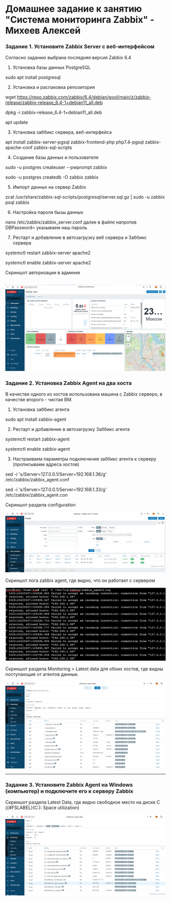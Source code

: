 # Домашнее задание к занятию "Система мониторинга Zabbix" - Михеев Алексей
### Задание 1. Установите Zabbix Server с веб-интерфейсом

Согласно заданию выбрана последняя версия Zabbix 6.4

1. Установка базы данных PostgreSQL

sudo apt install postgresql


2. Установка и распаковка репозитория

wget https://repo.zabbix.com/zabbix/6.4/debian/pool/main/z/zabbix-release/zabbix-release_6.4-1+debian11_all.deb

dpkg -i zabbix-release_6.4-1+debian11_all.deb

apt update

3. Установка заббикс сервера, веб-интерфейса

apt install zabbix-server-pgsql zabbix-frontend-php php7.4-pgsql zabbix-apache-conf zabbix-sql-scripts


4. Создание базы данных и пользователя

sudo -u postgres createuser --pwprompt zabbix

sudo -u postgres createdb -O zabbix zabbix


5. Импорт данных на сервер Zabbix

zcat /usr/share/zabbix-sql-scripts/postgresql/server.sql.gz | sudo -u zabbix psql zabbix


6. Настройка пароля бызы данных

nano /etc/zabbix/zabbix_server.conf далее в файле напротив DBPassword= указываем наш пароль


7. Рестарт и добавление в автозагрузку веб сервера и Заббикс сервера

systemctl restart zabbix-server apache2

systemctl enable zabbix-server apache2

Скриншот авторизации в админке

![alt text](https://github.com/Alm798/zabbix-p1/blob/main/screen2.1.png)
---

### Задание 2. Установка Zabbix Agent на два хоста

В качестве одного из хостов использована машина с Zabbix серверо, в качестве второго - чистая ВМ.

1. Установка заббикс агента

sudo apt install zabbix-agent


2. Рестарт и добавление в автозагрузку Заббикс агента

systemctl restart zabbix-agent

systemctl enable zabbix-agent


3. Настраиваем параметры подключения заббикс агента к серверу (прописываем адреса хостов)

sed -i 's/Server=127.0.0.1/Server=192.168.1.36/g' /etc/zabbix/zabbix_agent.conf

sed -i 's/Server=127.0.0.1/Server=192.168.1.33/g' /etc/zabbix/zabbix_agent.con

Скриншот раздела configuration

![alt text](https://github.com/Alm798/zabbix-p1/blob/main/screen2.3.png)

Cкриншот лога zabbix agent, где видно, что он работает с сервером

![alt text](https://github.com/Alm798/zabbix-p1/blob/main/screen2.4.png)

Cкриншот раздела Monitoring > Latest data для обоих хостов, где видны поступающие от агентов данные.

![alt text](https://github.com/Alm798/zabbix-p1/blob/main/screen2.2.png)

---

### Задание 3. Установите Zabbix Agent на Windows (компьютер) и подключите его к серверу Zabbix

Cкриншот раздела Latest Data, где видно свободное место на диске C ({#FSLABEL}(C:): Space utilization)

![alt text](https://github.com/Alm798/zabbix-p1/blob/main/screen2.5.png)
